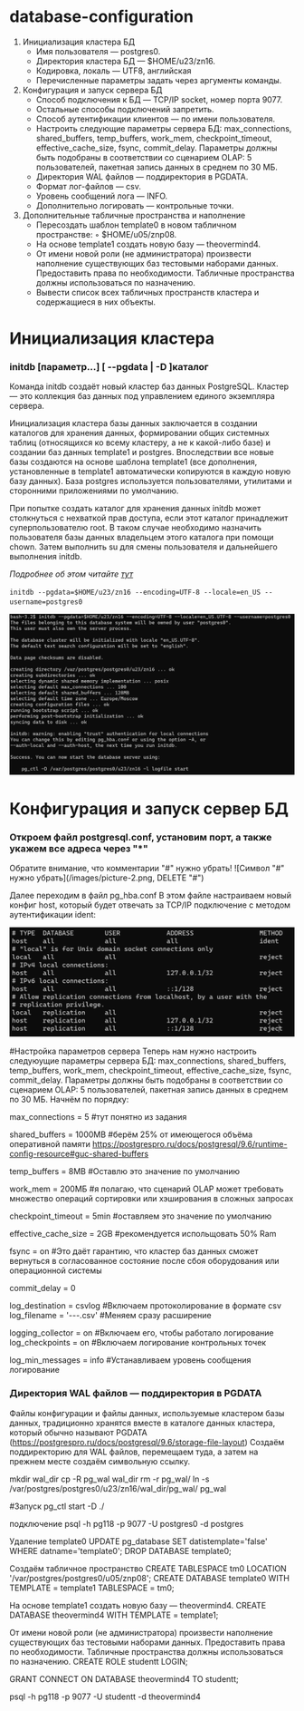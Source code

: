 # database-configuration
1. Инициализация кластера БД
     - Имя пользователя — postgres0.
     - Директория кластера БД — $HOME/u23/zn16.
     - Кодировка, локаль — UTF8, английская
     - Перечисленные параметры задать через аргументы команды.
2. Конфигурация и запуск сервера БД
     - Способ подключения к БД — TCP/IP socket, номер порта 9077.
     - Остальные способы подключений запретить.
     - Способ аутентификации клиентов — по имени пользователя.
     - Настроить следующие параметры сервера БД: max_connections,
shared_buffers, temp_buffers, work_mem, checkpoint_timeout,
effective_cache_size, fsync, commit_delay. Параметры должны быть
подобраны в соответствии со сценарием OLAP: 5 пользователей, пакетная
запись данных в среднем по 30 МБ.
     - Директория WAL файлов — поддиректория в PGDATA.
     - Формат лог-файлов — csv.
     - Уровень сообщений лога — INFO.
     - Дополнительно логировать — контрольные точки.
3. Дополнительные табличные пространства и наполнение
     - Пересоздать шаблон template0 в новом табличном пространстве:
         ◦ $HOME/u05/znp08.
     - На основе template1 создать новую базу — theovermind4.
     - От имени новой роли (не администратора) произвести наполнение
существующих баз тестовыми наборами данных. Предоставить права по
необходимости. Табличные пространства должны использоваться по назначению.
     - Вывести список всех табличных пространств кластера и содержащиеся
в них объекты.

# Инициализация кластера
### initdb [параметр...] [ --pgdata | -D ]каталог
Команда initdb создаёт новый кластер баз данных PostgreSQL. Кластер — это коллекция баз данных под управлением единого экземпляра сервера.

Инициализация кластера базы данных заключается в создании каталогов для хранения данных, формировании общих системных таблиц (относящихся ко всему кластеру, а не к какой-либо базе) и создании баз данных template1 и postgres. Впоследствии все новые базы создаются на основе шаблона template1 (все дополнения, установленные в template1 автоматически копируются в каждую новую базу данных). База postgres используется пользователями, утилитами и сторонними приложениями по умолчанию.

При попытке создать каталог для хранения данных initdb может столкнуться с нехваткой прав доступа, если этот каталог принадлежит суперпользователю root. В таком случае необходимо назначить пользователя базы данных владельцем этого каталога при помощи chown. Затем выполнить su для смены пользователя и дальнейшего выполнения initdb.

*Подробнее об этом читайте [тут](https://postgrespro.ru/docs/postgresql/9.6/app-initdb#:~:text=initdb%20%D0%B8%D0%BD%D0%B8%D1%86%D0%B8%D0%B0%D0%BB%D0%B8%D0%B7%D0%B8%D1%80%D1%83%D0%B5%D1%82%20%D0%BB%D0%BE%D0%BA%D0%B0%D0%BB%D0%B8%20%D0%B8%20%D0%BA%D0%BE%D0%B4%D0%B8%D1%80%D0%BE%D0%B2%D0%BA%D0%B8,%D0%BF%D1%80%D0%B8%20%D1%81%D0%BE%D0%B7%D0%B4%D0%B0%D0%BD%D0%B8%D0%B8%20%D0%BD%D0%BE%D0%B2%D0%BE%D0%B9%20%D0%B1%D0%B0%D0%B7%D1%8B%20%D0%B4%D0%B0%D0%BD%D0%BD%D1%8B%D1%85.)*

`initdb --pgdata=$HOME/u23/zn16 --encoding=UTF-8 --locale=en_US --username=postgres0`

![Вывод команды](/images/picture-1.png)

# Конфигурация и запуск сервер БД
### Откроем файл postgresql.conf, установим порт, а также укажем все адреса через "*"
Обратите внимание, что комментарии "#" нужно убрать!
![Символ "#" нужно убрать](/images/picture-2.png, DELETE "#")

Далее переходим в файл pg_hba.conf
В этом файле настраиваем новый конфиг host, который будет отвечать за TCP/IP подключение с методом аутентификации ident:

![файл pg_hba.conf](/images/picture-3.png)

#Настройка параметров сервера
Теперь нам нужно настроить следуюущие параметры сервера БД: max_connections, shared_buffers, temp_buffers, work_mem, checkpoint_timeout, effective_cache_size, fsync, commit_delay. Параметры должны быть подобраны в соответствии со сценарием OLAP: 5 пользователей, пакетная запись данных в среднем по 30 МБ. Начнём по порядку:

max_connections = 5         #тут понятно из задания

shared_buffers = 1000MB     #берём 25% от имеющегося объёма оперативной памяти https://postgrespro.ru/docs/postgresql/9.6/runtime-config-resource#guc-shared-buffers

temp_buffers = 8MB          #Оставлю это значение по умолчанию

work_mem = 200МБ            #я полагаю, что сценарий OLAP может требовать множество операций сортировки или хэширования в сложных запросах

checkpoint_timeout = 5min   #оставляем это значение по умолчанию

effective_cache_size = 2GB  #рекомендуется испольщовать 50% Ram

fsync = on                  #Это даёт гарантию, что кластер баз данных сможет вернуться в согласованное состояние после сбоя оборудования или операционной системы

commit_delay = 0

log_destination = csvlog    #Включаем протоколирование в формате csv
log_filename = '---.csv'    #Меняем сразу расширение

logging_collector = on      #Включаем его, чтобы работало логирование
log_checkpoints = on        #Включаем логирование контрольных точек

log_min_messages = info     #Устанавливаем уровень сообщения логирование

### Директория WAL файлов — поддиректория в PGDATA
Файлы конфигурации и файлы данных, используемые кластером базы данных, традиционно хранятся вместе в каталоге данных кластера, который обычно называют PGDATA (https://postgrespro.ru/docs/postgresql/9.6/storage-file-layout)
Создаём поддиректорию для WAL файлов, перемещаем туда, а затем на прежнем месте создаём символьную ссылку.

mkdir wal_dir
cp -R pg_wal wal_dir
rm -r pg_wal/
ln -s /var/postgres/postgres0/u23/zn16/wal_dir/pg_wal/ pg_wal

#Запуск
pg_ctl start -D ./

подключение
psql -h pg118 -p 9077 -U postgres0 -d postgres

Удаление template0
UPDATE pg_database SET datistemplate='false' WHERE datname='template0';
DROP DATABASE template0;

Создаём табличное пространство
CREATE TABLESPACE tm0 LOCATION '/var/postgres/postgres0/u05/znp08';
CREATE DATABASE template0 WITH TEMPLATE = template1 TABLESPACE = tm0;

На основе template1 создать новую базу — theovermind4.
CREATE DATABASE theovermind4 WITH TEMPLATE = template1;

От имени новой роли (не администратора) произвести наполнение
существующих баз тестовыми наборами данных. Предоставить права по
необходимости. Табличные пространства должны использоваться по назначению.
CREATE ROLE studentt LOGIN;

GRANT CONNECT ON DATABASE theovermind4 TO studentt;

psql -h pg118 -p 9077 -U studentt -d theovermind4
